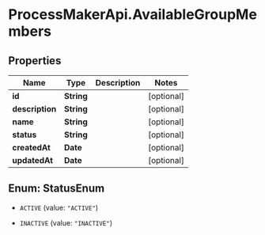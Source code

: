 # ProcessMakerApi.AvailableGroupMembers

## Properties

Name | Type | Description | Notes
------------ | ------------- | ------------- | -------------
**id** | **String** |  | [optional] 
**description** | **String** |  | [optional] 
**name** | **String** |  | [optional] 
**status** | **String** |  | [optional] 
**createdAt** | **Date** |  | [optional] 
**updatedAt** | **Date** |  | [optional] 



## Enum: StatusEnum


* `ACTIVE` (value: `"ACTIVE"`)

* `INACTIVE` (value: `"INACTIVE"`)




